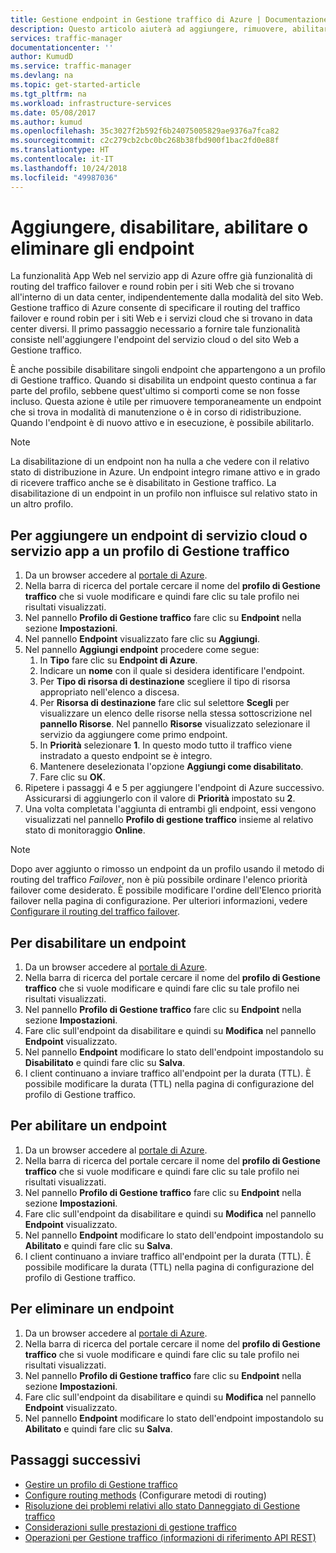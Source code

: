 ```yaml
---
title: Gestione endpoint in Gestione traffico di Azure | Documentazione Microsoft
description: Questo articolo aiuterà ad aggiungere, rimuovere, abilitare e disabilitare gli endpoint da Gestione traffico di Azure.
services: traffic-manager
documentationcenter: ''
author: KumudD
ms.service: traffic-manager
ms.devlang: na
ms.topic: get-started-article
ms.tgt_pltfrm: na
ms.workload: infrastructure-services
ms.date: 05/08/2017
ms.author: kumud
ms.openlocfilehash: 35c3027f2b592f6b24075005829ae9376a7fca82
ms.sourcegitcommit: c2c279cb2cbc0bc268b38fbd900f1bac2fd0e88f
ms.translationtype: HT
ms.contentlocale: it-IT
ms.lasthandoff: 10/24/2018
ms.locfileid: "49987036"
---
```

# <a name="add-disable-enable-or-delete-endpoints"></a>Aggiungere, disabilitare, abilitare o eliminare gli endpoint

La funzionalità App Web nel servizio app di Azure offre già funzionalità di routing del traffico failover e round robin per i siti Web che si trovano all'interno di un data center, indipendentemente dalla modalità del sito Web. Gestione traffico di Azure consente di specificare il routing del traffico failover e round robin per i siti Web e i servizi cloud che si trovano in data center diversi. Il primo passaggio necessario a fornire tale funzionalità consiste nell'aggiungere l'endpoint del servizio cloud o del sito Web a Gestione traffico.

È anche possibile disabilitare singoli endpoint che appartengono a un profilo di Gestione traffico. Quando si disabilita un endpoint questo continua a far parte del profilo, sebbene quest'ultimo si comporti come se non fosse incluso. Questa azione è utile per rimuovere temporaneamente un endpoint che si trova in modalità di manutenzione o è in corso di ridistribuzione. Quando l'endpoint è di nuovo attivo e in esecuzione, è possibile abilitarlo.

> [!NOTE]
> La disabilitazione di un endpoint non ha nulla a che vedere con il relativo stato di distribuzione in Azure. Un endpoint integro rimane attivo e in grado di ricevere traffico anche se è disabilitato in Gestione traffico. La disabilitazione di un endpoint in un profilo non influisce sul relativo stato in un altro profilo.

## <a name="to-add-a-cloud-service-or-an-app-service-endpoint-to-a-traffic-manager-profile"></a>Per aggiungere un endpoint di servizio cloud o servizio app a un profilo di Gestione traffico

1. Da un browser accedere al [portale di Azure](http://portal.azure.com).
2. Nella barra di ricerca del portale cercare il nome del **profilo di Gestione traffico** che si vuole modificare e quindi fare clic su tale profilo nei risultati visualizzati.
3. Nel pannello **Profilo di Gestione traffico** fare clic su **Endpoint** nella sezione **Impostazioni**.
4. Nel pannello **Endpoint** visualizzato fare clic su **Aggiungi**.
5. Nel pannello **Aggiungi endpoint** procedere come segue:
    1. In **Tipo** fare clic su **Endpoint di Azure**.
    2. Indicare un **nome** con il quale si desidera identificare l'endpoint.
    3. Per **Tipo di risorsa di destinazione** scegliere il tipo di risorsa appropriato nell'elenco a discesa.
    4. Per **Risorsa di destinazione** fare clic sul selettore **Scegli** per visualizzare un elenco delle risorse nella stessa sottoscrizione nel **pannello Risorse**. Nel pannello **Risorse** visualizzato selezionare il servizio da aggiungere come primo endpoint.
    5. In **Priorità** selezionare **1**. In questo modo tutto il traffico viene instradato a questo endpoint se è integro.
    6. Mantenere deselezionata l'opzione **Aggiungi come disabilitato**.
    7. Fare clic su **OK**.
6.  Ripetere i passaggi 4 e 5 per aggiungere l'endpoint di Azure successivo. Assicurarsi di aggiungerlo con il valore di **Priorità** impostato su **2**.
7.  Una volta completata l'aggiunta di entrambi gli endpoint, essi vengono visualizzati nel pannello **Profilo di gestione traffico** insieme al relativo stato di monitoraggio **Online**.

> [!NOTE]
> Dopo aver aggiunto o rimosso un endpoint da un profilo usando il metodo di routing del traffico *Failover*, non è più possibile ordinare l'elenco priorità failover come desiderato. È possibile modificare l'ordine dell'Elenco priorità failover nella pagina di configurazione. Per ulteriori informazioni, vedere [Configurare il routing del traffico failover](traffic-manager-configure-failover-routing-method.md).

## <a name="to-disable-an-endpoint"></a>Per disabilitare un endpoint

1. Da un browser accedere al [portale di Azure](http://portal.azure.com).
2. Nella barra di ricerca del portale cercare il nome del **profilo di Gestione traffico** che si vuole modificare e quindi fare clic su tale profilo nei risultati visualizzati.
3. Nel pannello **Profilo di Gestione traffico** fare clic su **Endpoint** nella sezione **Impostazioni**. 
4. Fare clic sull'endpoint da disabilitare e quindi su **Modifica** nel pannello **Endpoint** visualizzato.
5. Nel pannello **Endpoint** modificare lo stato dell'endpoint impostandolo su **Disabilitato** e quindi fare clic su **Salva**.
6. I client continuano a inviare traffico all'endpoint per la durata (TTL). È possibile modificare la durata (TTL) nella pagina di configurazione del profilo di Gestione traffico.

## <a name="to-enable-an-endpoint"></a>Per abilitare un endpoint

1. Da un browser accedere al [portale di Azure](http://portal.azure.com).
2. Nella barra di ricerca del portale cercare il nome del **profilo di Gestione traffico** che si vuole modificare e quindi fare clic su tale profilo nei risultati visualizzati.
3. Nel pannello **Profilo di Gestione traffico** fare clic su **Endpoint** nella sezione **Impostazioni**. 
4. Fare clic sull'endpoint da disabilitare e quindi su **Modifica** nel pannello **Endpoint** visualizzato.
5. Nel pannello **Endpoint** modificare lo stato dell'endpoint impostandolo su **Abilitato** e quindi fare clic su **Salva**.
6. I client continuano a inviare traffico all'endpoint per la durata (TTL). È possibile modificare la durata (TTL) nella pagina di configurazione del profilo di Gestione traffico.

## <a name="to-delete-an-endpoint"></a>Per eliminare un endpoint

1. Da un browser accedere al [portale di Azure](http://portal.azure.com).
2. Nella barra di ricerca del portale cercare il nome del **profilo di Gestione traffico** che si vuole modificare e quindi fare clic su tale profilo nei risultati visualizzati.
3. Nel pannello **Profilo di Gestione traffico** fare clic su **Endpoint** nella sezione **Impostazioni**. 
4. Fare clic sull'endpoint da disabilitare e quindi su **Modifica** nel pannello **Endpoint** visualizzato.
5. Nel pannello **Endpoint** modificare lo stato dell'endpoint impostandolo su **Abilitato** e quindi fare clic su **Salva**.


## <a name="next-steps"></a>Passaggi successivi

* [Gestire un profilo di Gestione traffico](traffic-manager-manage-profiles.md)
* [Configure routing methods](traffic-manager-configure-routing-method.md) (Configurare metodi di routing)
* [Risoluzione dei problemi relativi allo stato Danneggiato di Gestione traffico](traffic-manager-troubleshooting-degraded.md)
* [Considerazioni sulle prestazioni di gestione traffico](traffic-manager-performance-considerations.md)
* [Operazioni per Gestione traffico (informazioni di riferimento API REST)](http://go.microsoft.com/fwlink/p/?LinkID=313584)

